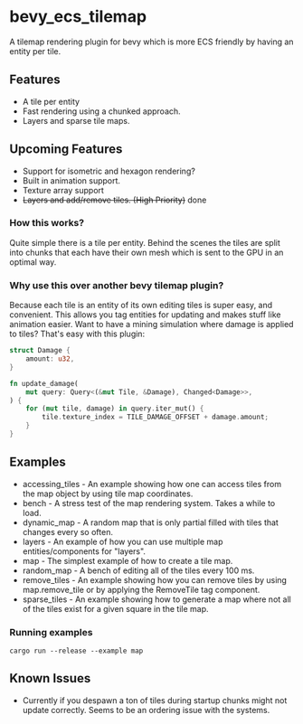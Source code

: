 # bevy_ecs_tilemap
A tilemap rendering plugin for bevy which is more ECS friendly by having an entity per tile.

## Features
 - A tile per entity
 - Fast rendering using a chunked approach.
 - Layers and sparse tile maps.

## Upcoming Features
 - Support for isometric and hexagon rendering?
 - Built in animation support.
 - Texture array support
 - ~~Layers and add/remove tiles. (High Priority)~~ done


### How this works?
Quite simple there is a tile per entity. Behind the scenes the tiles are split into chunks that each have their own mesh which is sent to the GPU in an optimal way.

### Why use this over another bevy tilemap plugin?
Because each tile is an entity of its own editing tiles is super easy, and convenient. This allows you tag entities for updating and makes stuff like animation easier. Want to have a mining simulation where damage is applied to tiles? That's easy with this plugin:

```rust
struct Damage {
    amount: u32,
}

fn update_damage(
    mut query: Query<(&mut Tile, &Damage), Changed<Damage>>,
) {
    for (mut tile, damage) in query.iter_mut() {
        tile.texture_index = TILE_DAMAGE_OFFSET + damage.amount;
    }
}
```

## Examples
 - accessing_tiles - An example showing how one can access tiles from the map object by using tile map coordinates.
 - bench - A stress test of the map rendering system. Takes a while to load.
 - dynamic_map - A random map that is only partial filled with tiles that changes every so often.
 - layers - An example of how you can use multiple map entities/components for "layers".
 - map - The simplest example of how to create a tile map.
 - random_map - A bench of editing all of the tiles every 100 ms.
 - remove_tiles - An example showing how you can remove tiles by using map.remove_tile or by applying the RemoveTile tag component.
 - sparse_tiles - An example showing how to generate a map where not all of the tiles exist for a given square in the tile map.

### Running examples
`cargo run --release --example map`


## Known Issues
 - Currently if you despawn a ton of tiles during startup chunks might not update correctly. Seems to be an ordering issue with the systems.